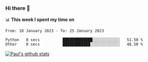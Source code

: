 ### Hi there 👋

📊 **This week I spent my time on**
<!--START_SECTION:waka-->

```text
From: 18 January 2023 - To: 25 January 2023

Python   0 secs          █████████████░░░░░░░░░░░░   51.50 %
Other    0 secs          ████████████░░░░░░░░░░░░░   48.50 %
```

<!--END_SECTION:waka-->


[![Paul's github stats](https://github-readme-stats.vercel.app/api?username=mickeyouyou&theme=dracula&show_icons=true)](https://github.com/anuraghazra/github-readme-stats)
